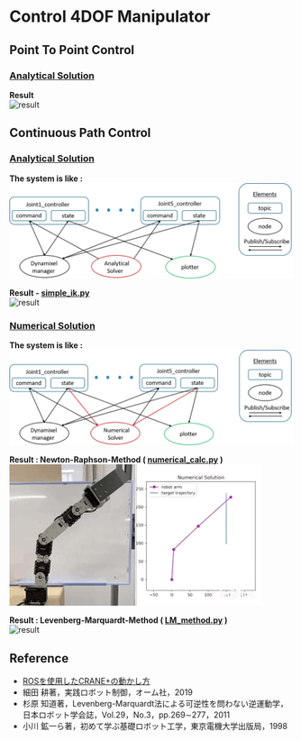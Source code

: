 # **Control 4DOF Manipulator**
## **Point To Point Control**
### <u>**Analytical Solution**</u>
**Result** <br>
![result](/src/figure/pick.gif)
## **Continuous Path Control**
### <u>**Analytical Solution**</u>
**The system is like :**<br>
![system](/src/figure/ana.png)<br>

**Result - [simple_ik.py](https://github.com/mitsumaru3291/arm_control/blob/master/src/analytical_solver/simple_ik.py "simple_ik")**<br>
![result](/src/figure/ana_real.gif)

### <u>**Numerical Solution**</u>
**The system is like :**<br>
![system](/src/figure/num.png)<br>

**Result : Newton-Raphson-Method ( [numerical_calc.py](https://github.com/mitsumaru3291/arm_control/blob/master/src/numerical_solver/numerical_calc.py "numerical_solver") )** <br>
![result](/src/figure/num_real.gif)

**Result : Levenberg-Marquardt-Method ( [LM_method.py](https://github.com/mitsumaru3291/arm_control/blob/master/src/numerical_solver/LM_method.py "LM_method") )** <br>
![result](/src/figure/LM.gif)

## **Reference**
* [ROSを使用したCRANE+の動かし方](https://www.rt-shop.jp/blog/archives/6419 "ROS CRANE")
* 細田 耕著，実践ロボット制御，オーム社，2019
* 杉原 知道著，Levenberg-Marquardt法による可逆性を問わない逆運動学，日本ロボット学会誌，Vol.29，No.3，pp.269∼277，2011
* 小川 鉱一ら著，初めて学ぶ基礎ロボット工学，東京電機大学出版局，1998 